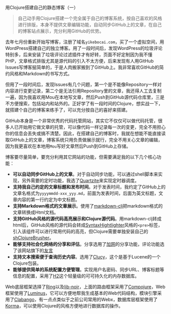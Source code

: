 用Clojure搭建自己的静态博客（一）

>自己动手用Clojure搭建一个完全属于自己的博客系统，按自己喜欢的风格进行排版，本身不提供文章编辑功能，自动同步GitHub上的文章，在自己的博客站点展示，充分利用GitHub的优势。

去年七月份重新开始写博客，注册了域名`yikebocai.com`，买了一个虚拟空间，用WordPress搭建自己的独立博客。用了一段时间后，发现WordPress的垃圾评论特别多，后来安装了垃圾评论过滤插件才有好转，页面不好定制因为我不懂PHP，文章格式排版尤其是源代码的引入不太方便，后来发现有人用GitHub Issues写博客挻简单的，于是人肉搬家搬到了GitHub上。我非常喜欢GitHub的简约风格和Markdown的书写方式。

但用了一段时间后，发现Issues有几个问题，第一个是不能像Repository一样对内容进行变更记录，第二个是无法引用Repository里的文章，我还得人工去复制一遍，因为我喜欢用Mou在本地写文章，然后Push到GitHub源代码仓库里，三是不方便搜索，包括站内和站外的。正好学了有一段时间的Clojure，想实战一下，就搭建个自己的博客来练手了，可以充分按自己的喜好来搭建。

GitHub本身是一个非常优秀的代码托管网站，其实它不仅仅可以做代码托管，很多人已开始用它做文章的托管，可以像代码一样记录每一次的变更，完全不用担心你的信息会丢失或搞不清楚。因此，在搭建自己的博客时，我就在想能不能直接读取GitHub上的文章，博客系统只用负责做展示就行，完全不用关心文章的编辑，因为我更喜欢在本地用`Mou`写好文章然后Push到GitHub上存储。

博客要尽量简单，要充分利用其它网站的功能，但需要满足我的以下几个核心功能：

* **可以自动同步GitHub上的文章**。对于自动同步功能，可以通过shell脚本来实现，另外需要的定时功能，我选了[Quartzite](http://clojurequartz.info/)来实现定时器调度。
* **支持我自己约定的文章标题和发布时间**。对于发表时间，我约定了GitHub上的文章名格式为`yyyymmdd-xxx_yyy.md`，前面为发表时间，后面为英文标题，文章内容的第一行约定为中文标题。
* **支持Markdown格式的文章展示**。使用了[markdown-clj](https://github.com/yogthos/markdown-clj)把markdown格式的文章转换成Html文档。
* **支持GitHub风格的源代码高亮展示和Clojure源代码**。用markdown-clj转成html后，GitHub风格的源代码会转成[SyntaxHightlighter](http://alexgorbatchev.com/SyntaxHighlighter/ )风格的`<pre>`标签，引入该组件可以进行常用代码的高亮，但Clojure需要单独安装自己的[shClojureBrusher](https://github.com/sattvik/sh-clojure)。
* **能够支持社会化网络的分享和评估**。分享选用了[加网](http://www.jiathis.com/ )的分享功能，评论功能选了该网站旗下的[友言](http://www.uyan.cc/)
* **支持文本搜索便于查询历史内容**。选用了[Clucy](https://github.com/weavejester/clucy)，这个是基于Lucene的一个Clojure包装。
* **能够提供简单的系统配置方便管理**。实现用户名密码、同步URL、博客标题等信息的配置，采用了[H2](http://www.h2database.com)这个轻量级的可可持久化的内存数据库。

Web底层框架选择了[Ring](https://github.com/ring-clojure/ring)以及[lib-noir](https://github.com/noir-clojure/lib-noir)，上面的路由框架采用了[Compojure](https://github.com/weavejester/compojure)，Web框架使用了[Luminus](http://www.luminusweb.net/)，它可以方便地帮我生成基本的Web代码结构，模块引擎采用了[Clabango](https://github.com/danlarkin/clabango)，有一点点类似于之前公司常用的Webx，数据库层框架使用了[Korma](http://sqlkorma.com/)，可以使用Clojure的风格方便地进行数据库的操作。


